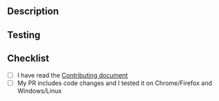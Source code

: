 ## Description
[NOTE]: # ( Please describe your changes in detail. Why is this change required? )
[NOTE]: # ( Please include a reference to an issue, e.g. "Fixes #XXX". If your change is trivial, such as fixing a typo, you can skip this. )


## Testing
[NOTE]: # ( Please describe in detail how you tested your changes. Only applicable if this PR includes changes to code. )


## Checklist
- [ ] I have read the [Contributing document](https://github.com/tabfloater/tabfloater/blob/master/docs/CONTRIBUTING.md)
- [ ] My PR includes code changes and I tested it on Chrome/Firefox and Windows/Linux
